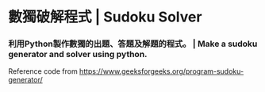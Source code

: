 # 數獨破解程式 | Sudoku Solver
### 利用Python製作數獨的出題、答題及解題的程式。 | Make a sudoku generator and solver using python.

Reference code from https://www.geeksforgeeks.org/program-sudoku-generator/
